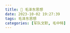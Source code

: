 ```yaml
---
title: 📣 毛泽东思想
date: 2023-10-02 19:27:39
tags: 毛泽东思想
categories: [军队文职, 毛中特]
---
```


<meta name="referrer" content="no-referrer"/>
